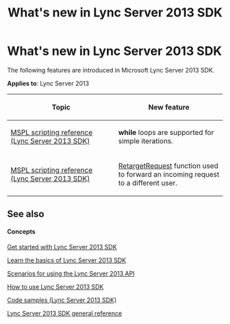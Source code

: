 ﻿---
title: What's new in Lync Server 2013 SDK
TOCTitle: What's new
ms:assetid: 69d58a35-2247-4dd0-ad3d-2d48d2e489ab
ms:mtpsurl: https://msdn.microsoft.com/library/Dn439100(v=office.15)
ms:contentKeyID: 57096264
ms.date: 02/11/2016
mtps_version: v=office.15
---

# What's new in Lync Server 2013 SDK

The following features are introduced in Microsoft Lync Server 2013 SDK.


**Applies to**: Lync Server 2013

<table>
<colgroup>
<col style="width: 50%" />
<col style="width: 50%" />
</colgroup>
<thead>
<tr class="header">
<th><p>Topic</p></th>
<th><p>New feature</p></th>
</tr>
</thead>
<tbody>
<tr class="odd">
<td><p><a href="https://msdn.microsoft.com/library/hh364711(v=office.15)">MSPL scripting reference (Lync Server 2013 SDK)</a></p></td>
<td><p><strong>while</strong> loops are supported for simple iterations.</p></td>
</tr>
<tr class="even">
<td><p><a href="https://msdn.microsoft.com/library/hh364711(v=office.15)">MSPL scripting reference (Lync Server 2013 SDK)</a></p></td>
<td><p><a href="https://msdn.microsoft.com/library/dn439184(v=office.15)">RetargetRequest</a> function used to forward an incoming request to a different user.</p></td>
</tr>
</tbody>
</table>


## See also

#### Concepts

[Get started with Lync Server 2013 SDK](get-started-with-lync-server-2013-sdk.md)

[Learn the basics of Lync Server 2013 SDK](learn-the-basics-of-lync-server-2013-sdk.md)

[Scenarios for using the Lync Server 2013 API](scenarios-for-using-the-lync-server-2013-api.md)

[How to use Lync Server 2013 SDK](how-to-use-lync-server-2013-sdk.md)

[Code samples (Lync Server 2013 SDK)](code-samples-lync-server-2013-sdk.md)

[Lync Server 2013 SDK general reference](lync-server-2013-sdk-general-reference.md)

